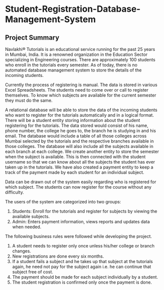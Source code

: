 # Student-Registration-Database-Management-System
## Project Summary
Navlakhi® Tutorials is an educational service running for the past 25 years in Mumbai, India. It is a renowned organization in the Education Sector specializing in Engineering courses. There are approximately 100 students who enroll in the tutorials every semester. As of today, there is no automated database management system to store the details of the incoming students. 

Currently the process of registering is manual. The data is stored in various Excel Spreadsheets. The students need to come over or call to register themselves. To know which subjects are available for the current semester they must do the same.

A relational database will be able to store the data of the incoming students who want to register for the tutorials automatically and in a logical format. There will be a student entity storing information about the student registering for the tutorials. The data stored would consist of his name, phone number, the college he goes to, the branch he is studying in and his email. The database would include a table of all those colleges across Mumbai selected by the tutorials and the respective branches available in those colleges. The database will also include all the subjects available in each branch at each college. We create another entity to store the semester when the subject is available. This is then connected with the student username so that we can know about all the subjects the student has ever taken up in the tutorials. We have also created a payment entity to keep a track of the payment made by each student for an individual subject. 

Data can be drawn out of the system easily regarding who is registered for which subject. The students can now register for the course without any difficulty.

The users of the system are categorized into two groups:
1.	Students: Enroll for the tutorials and register for subjects by viewing the available subjects.
2.	Admin: Enters payment information, views reports and updates data when needed.

The following business rules were followed while developing the project.
1.	A student needs to register only once unless his/her college or branch changes.
2.	New registrations are done every six months. 
3.	If a student fails a subject and he takes up that subject at the tutorials again, he need not pay for the subject again i.e. he can continue that subject free of cost.
4.	The payment should be made for each subject individually by a student.
5.	The student registration is confirmed only once the payment is done.
